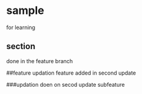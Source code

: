 # sample
for learning
## section
done in the feature branch

##feature updation
feature added in second update

###updation
doen on secod update subfeature

